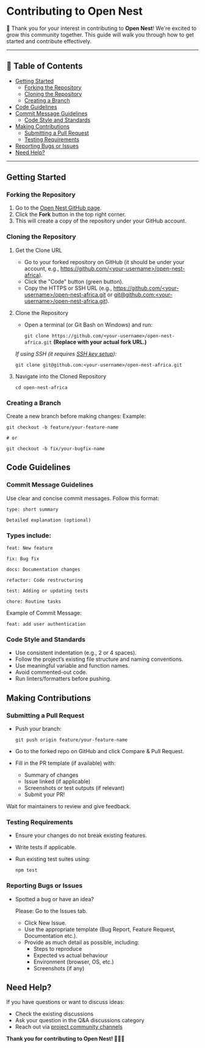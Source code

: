 # Contributing to Open Nest

🎉 Thank you for your interest in contributing to **Open Nest**! We're excited to grow this community together. This guide will walk you through how to get started and contribute effectively.

---

## 📌 Table of Contents

- [Getting Started](#getting-started)
    - [Forking the Repository](#forking-the-repository)
    - [Cloning the Repository](#cloning-the-repository)
    - [Creating a Branch](#creating-a-branch)
- [Code Guidelines](#code-guidelines)
- [Commit Message Guidelines](#commit-message-guidelines)
    - [Code Style and Standards](#code-style-and-standards)
- [Making Contributions](#making-contributions)
    - [Submitting a Pull Request](#submitting-a-pull-request)
    - [Testing Requirements](#testing-requirements)
- [Reporting Bugs or Issues](#reporting-bugs-or-issues)
- [Need Help?](#need-help)

---

## Getting Started

### Forking the Repository

1. Go to the [Open Nest GitHub page](https://github.com/open-nest-africa/open-nest-africa).
2. Click the **Fork** button in the top right corner.
3. This will create a copy of the repository under your GitHub account.

### Cloning the Repository

1. Get the Clone URL
    - Go to your forked repository on GitHub (it should be under your account, e.g., [https://github.com/<your-username\>/open-nest-africa](https://github.com/your-username/open-nest-africa)).
    - Click the "Code" button (green button).
    - Copy the HTTPS or SSH URL
      (e.g., [https://github.com/<your-username\>/open-nest-africa.git](https://github.com/your-username/open-nest-africa.git) or [git@github.com:<your-username\>/open-nest-africa.git](git@github.com:<your-username>/open-nest-africa.git)).
2. Clone the Repository
    - Open a terminal (or Git Bash on Windows) and run:
      
      ```git clone https://github.com/<your-username>/open-nest-africa.git```
      **(Replace with your actual fork URL.)**
      
    *If using SSH (it requires [SSH key setup](https://docs.github.com/en/authentication/connecting-to-github-with-ssh)):*
   
      ```git clone git@github.com:<your-username>/open-nest-africa.git```

4. Navigate into the Cloned Repository

   ```cd open-nest-africa```

### Creating a Branch

Create a new branch before making changes:
Example:

    git checkout -b feature/your-feature-name
    
    # or
    
    git checkout -b fix/your-bugfix-name

## Code Guidelines

### Commit Message Guidelines
Use clear and concise commit messages.
Follow this format:

    type: short summary
    
    Detailed explanation (optional)

### Types include:

    feat: New feature
    
    fix: Bug fix
    
    docs: Documentation changes
    
    refactor: Code restructuring
    
    test: Adding or updating tests
    
    chore: Routine tasks

Example of Commit Message:

    feat: add user authentication

### Code Style and Standards

- Use consistent indentation (e.g., 2 or 4 spaces).
- Follow the project’s existing file structure and naming conventions.
- Use meaningful variable and function names.
- Avoid commented-out code.
- Run linters/formatters before pushing.

## Making Contributions

### Submitting a Pull Request
- Push your branch:
  
  ```git push origin feature/your-feature-name```
- Go to the forked repo on GitHub and click Compare & Pull Request.
- Fill in the PR template (if available) with:
    - Summary of changes
    - Issue linked (if applicable)
    - Screenshots or test outputs (if relevant)
    - Submit your PR!
      
Wait for maintainers to review and give feedback.

### Testing Requirements
- Ensure your changes do not break existing features.
- Write tests if applicable.
- Run existing test suites using:

    ```npm test```

### Reporting Bugs or Issues
- Spotted a bug or have an idea?
  
  Please: Go to the Issues tab.
    - Click New Issue.
    - Use the appropriate template (Bug Report, Feature Request, Documentation etc.).
    - Provide as much detail as possible, including:
        - Steps to reproduce
        - Expected vs actual behaviour
        - Environment (browser, OS, etc.)
        - Screenshots (if any)

## Need Help?
If you have questions or want to discuss ideas:

   - Check the existing discussions 
   - Ask your question in the Q&A discussions category
   - Reach out via [project community channels](https://opennestafrica.slack.com)

**Thank you for contributing to Open Nest! 🚀🫶🏼**